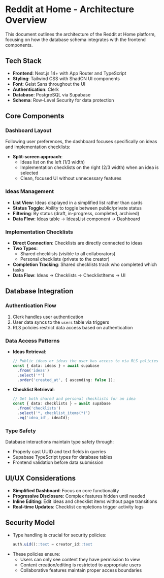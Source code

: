 # Reddit at Home - Architecture Overview

This document outlines the architecture of the Reddit at Home platform, focusing on how the database schema integrates with the frontend components.

## Tech Stack

- **Frontend**: Next.js 14+ with App Router and TypeScript
- **Styling**: Tailwind CSS with ShadCN UI components
- **Font**: Geist Sans throughout the UI
- **Authentication**: Clerk
- **Database**: PostgreSQL via Supabase
- **Schema**: Row-Level Security for data protection

## Core Components

### Dashboard Layout

Following user preferences, the dashboard focuses specifically on ideas and implementation checklists:

- **Split-screen approach**:
  - Ideas list on the left (1/3 width)
  - Implementation checklists on the right (2/3 width) when an idea is selected
  - Clean, focused UI without unnecessary features

### Ideas Management

- **List View**: Ideas displayed in a simplified list rather than cards
- **Status Toggle**: Ability to toggle between public/private status
- **Filtering**: By status (draft, in-progress, completed, archived)
- **Data Flow**: Ideas table → IdeasList component → Dashboard

### Implementation Checklists

- **Direct Connection**: Checklists are directly connected to ideas
- **Two Types**:
  - Shared checklists (visible to all collaborators)
  - Personal checklists (private to the creator)
- **Completion Tracking**: Shared checklists track who completed which tasks
- **Data Flow**: Ideas → Checklists → ChecklistItems → UI

## Database Integration

### Authentication Flow

1. Clerk handles user authentication
2. User data syncs to the `users` table via triggers
3. RLS policies restrict data access based on authentication

### Data Access Patterns

- **Ideas Retrieval**:
  ```typescript
  // Public ideas or ideas the user has access to via RLS policies
  const { data: ideas } = await supabase
    .from('ideas')
    .select('*')
    .order('created_at', { ascending: false });
  ```

- **Checklist Retrieval**:
  ```typescript
  // Get both shared and personal checklists for an idea
  const { data: checklists } = await supabase
    .from('checklists')
    .select('*, checklist_items(*)')
    .eq('idea_id', ideaId);
  ```

### Type Safety

Database interactions maintain type safety through:
- Properly cast UUID and text fields in queries
- Supabase TypeScript types for database tables
- Frontend validation before data submission

## UI/UX Considerations

- **Simplified Dashboard**: Focus on core functionality
- **Progressive Disclosure**: Complex features hidden until needed
- **Inline Editing**: Edit ideas and checklist items without page transitions
- **Real-time Updates**: Checklist completions trigger activity logs

## Security Model

- Type handling is crucial for security policies:
  ```sql
  auth.uid()::text = creator_id::text
  ```
- These policies ensure:
  - Users can only see content they have permission to view
  - Content creation/editing is restricted to appropriate users
  - Collaborative features maintain proper access boundaries
